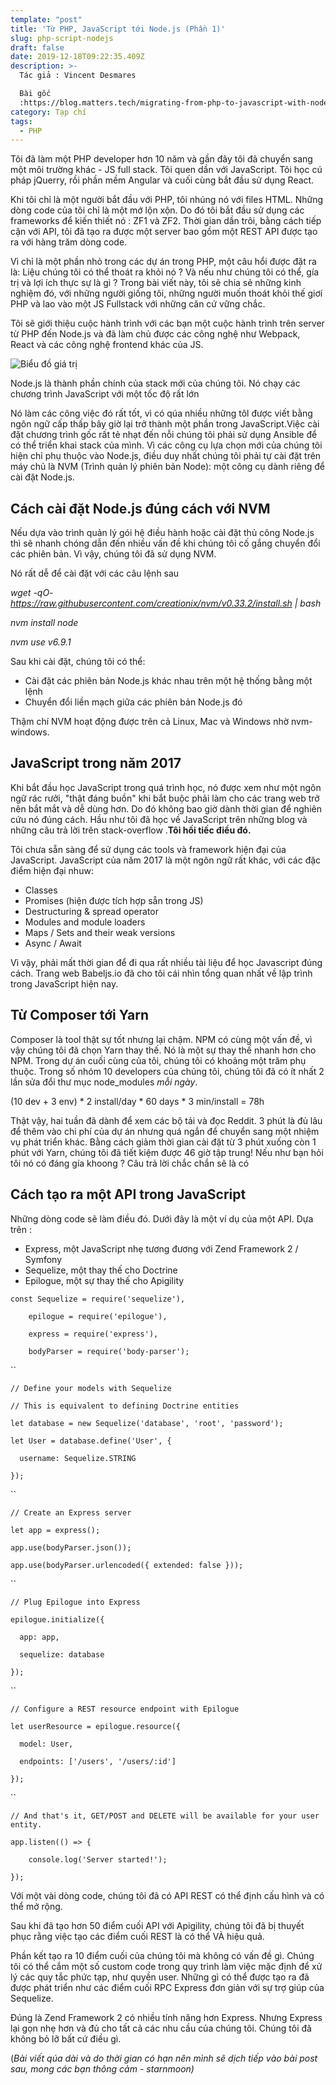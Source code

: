 ```yaml
---
template: "post"
title: 'Từ PHP, JavaScript tới Node.js (Phần 1)'
slug: php-script-nodejs
draft: false
date: 2019-12-18T09:22:35.409Z
description: >-
  Tác giả : Vincent Desmares

  Bài gốc
  :https://blog.matters.tech/migrating-from-php-to-javascript-with-node-js-155534498b58
category: Tạp chí
tags:
  - PHP
---
```

Tôi đã làm một PHP developer hơn 10 năm và gần đây tôi đã chuyển sang một môi trường khác - JS full stack. Tôi quen dần với JavaScript. Tôi học cú pháp jQuerry, rồi phần mềm Angular và cuối cùng bắt đầu sử dụng React.

Khi tôi chỉ là một người bắt đầu với PHP, tôi nhúng nó với files HTML. Những dòng code của tôi chỉ là một mớ lộn xộn. Do đó tôi bắt đầu sử dụng các frameworks để kiến thiết nó : ZF1 và ZF2. Thời gian dần trôi, bằng cách tiếp cận với API, tôi đã tạo ra được một server bao gồm một REST API được tạo ra với hàng trăm dòng code.

Vì chỉ là một phần nhỏ trong các dự án trong PHP, một câu hổi được đặt ra là: Liệu chúng tôi có thể  thoát ra khỏi nó ? Và nếu như chúng tôi có thể, gía trị và lợi ích thực sự là gì ? Trong bài viết này, tôi sẽ chia sẻ những kinh nghiệm đó, với những người giống tôi, những người muốn thoát khỏi thế giơí PHP và lao vào một JS Fullstack với những căn cứ vững chắc.

Tôi sẽ giới thiệu cuộc hành trình với các bạn một cuộc hành trình trên server từ PHP đến Node.js và đã làm chủ được các công nghệ như Webpack, React và các công nghệ frontend khác của JS.



![](/media/1_n3whc6qht89rh1gzarkepq.png "Biểu đồ giá trị")

Node.js là thành phần chính của stack mới của chúng tôi. Nó chạy các chương trình JavaScript với một tốc độ rất lớn

Nó làm các công việc đó rất tốt, vì có qúa nhiều những tôl được viết bằng ngôn ngữ cấp thấp bây giờ lại trở thành một phần trong JavaScript.Việc cài đặt chương trình gốc rất tẻ nhạt đến nỗi chúng tôi phải sử dụng Ansible để có thể triển khai stack của mình. Vì các công cụ lựa chọn mới của chúng tôi hiện chỉ phụ thuộc vào Node.js, điều duy nhất chúng tôi phải tự cài đặt trên máy chủ là NVM (Trình quản lý phiên bản Node): một công cụ dành riêng để cài đặt Node.js.

## **Cách cài đặt Node.js đúng cách với NVM**

Nếu dựa vào trình quản lý gói hệ điều hành hoặc cài đặt thủ công Node.js thì sẽ  nhanh chóng dẫn đến nhiều vấn đề khi chúng tôi cố gắng chuyển đổi các phiên bản. Vì vậy, chúng tôi đã sử dụng NVM.

Nó rất dễ để cài đặt với các câu lệnh sau

_wget -qO- https://raw.githubusercontent.com/creationix/nvm/v0.33.2/install.sh | bash_

_nvm install node_

_nvm use v6.9.1_

Sau khi cài đặt, chúng tôi có thể:

* Cài đặt các phiên bản Node.js khác nhau trên một hệ thống bằng một lệnh
* Chuyển đổi liền mạch giữa các phiên bản Node.js đó

Thậm chí  NVM hoạt động được trên cả Linux, Mac và Windows nhờ nvm-windows.

## **JavaScript trong năm 2017**

Khi bắt đầu học JavaScript trong quá trình học, nó được xem như một ngôn ngữ rác rưởi, "thật đáng buồn" khi bắt buộc phải làm cho các trang web trở nên bắt mắt và dễ dùng hơn. Do đó không bao giờ dành thời gian để nghiên cứu nó đúng cách. Hầu như tôi đã học về JavaScript trên những blog và những câu trả lời trên stack-overflow .**Tôi hối tiếc điều đó.**

Tôi chưa sẵn sàng để sử dụng các tools và framework hiện đại của JavaScript. JavaScript của năm 2017 là một ngôn ngữ rất khác, với các đặc điểm hiện đại nhuw:

* Classes
* Promises (hiện được tích hợp sẵn trong JS)
* Destructuring & spread operator
* Modules and module loaders
* Maps / Sets and their weak versions
* Async / Await

Vì vậy, phải mất thời gian để đi qua rất nhiều tài liệu để học Javascript đúng cách. Trang web Babeljs.io đã cho tôi cái nhìn tổng quan nhất về lập trình trong JavaScript hiện nay.

## Từ Composer tới Yarn

Composer là tool thật sự tốt nhưng lại chậm. NPM có cùng một vấn đề, vì vậy chúng tôi đã chọn Yarn thay thế. Nó là một sự thay thế nhanh hơn cho NPM. Trong dự án cuối cùng của tôi, chúng tôi có khoảng một trăm phụ thuộc. Trong số nhóm 10 developers của chúng tôi, chúng tôi đã có ít nhất 2 lần sửa đổi thư mục node_modules _mỗi ngày_.

(10 dev + 3 env) \* 2 install/day \* 60 days * 3 min/install = 78h

Thật vậy, hai tuần đã dành để xem các bộ tải và đọc Reddit. 3 phút là đủ lâu để thêm vào chi phí của dự án nhưng quá ngắn để chuyển sang một nhiệm vụ phát triển khác. Bằng cách giảm thời gian cài đặt từ 3 phút xuống còn 1 phút với Yarn, chúng tôi đã tiết kiệm được 46 giờ tập trung! Nếu như bạn hỏi tôi nó có đáng gía khoong ? Câu trả lời chắc chắn sẽ là có

## Cách tạo ra một API trong JavaScript

Những dòng code sẽ làm điều đó. Dưới đây là một ví dụ của một API. Dựa trên :

* Express, một JavaScript nhẹ tương đương với Zend Framework 2 / Symfony
* Sequelize, một thay thế cho Doctrine
* Epilogue, một sự thay thế cho Apigility

`const Sequelize = require('sequelize'),`

`    epilogue = require('epilogue'),`

`    express = require('express'),`

`    bodyParser = require('body-parser');`

``

`// Define your models with Sequelize`

`// This is equivalent to defining Doctrine entities`

`let database = new Sequelize('database', 'root', 'password');`

`let User = database.define('User', {`

`  username: Sequelize.STRING`

`});`

``

`// Create an Express server`

`let app = express();`

`app.use(bodyParser.json());`

`app.use(bodyParser.urlencoded({ extended: false }));`

``

`// Plug Epilogue into Express`

`epilogue.initialize({`

`  app: app,`

`  sequelize: database`

`});`

``

`// Configure a REST resource endpoint with Epilogue`

`let userResource = epilogue.resource({`

`  model: User,`

`  endpoints: ['/users', '/users/:id']`

`});`

``

`// And that's it, GET/POST and DELETE will be available for your user entity.`

`app.listen(() => {`

`    console.log('Server started!');`

`});`

Với một vài dòng code, chúng tôi đã có API REST có thể định cấu hình và có thể mở rộng.

Sau khi đã tạo hơn 50 điểm cuối API với Apigility, chúng tôi đã bị thuyết phục rằng việc tạo các điểm cuối REST là có thể VÀ hiệu quả.

Phần kết tạo ra 10 điểm cuối của chúng tôi mà không có vấn đề gì. Chúng tôi có thể cắm một số custom code trong quy trình làm việc mặc định để xử lý các quy tắc phức tạp, như quyền user. Những gì có thể được tạo ra đã được phát triển như các điểm cuối RPC Express đơn giản với sự trợ giúp của Sequelize.

Đúng là Zend Framework 2 có nhiều tính năng hơn Express. Nhưng Express lại gọn nhẹ hơn và đủ cho tất cả các nhu cầu của chúng tôi. Chúng tôi đã không bỏ lỡ bất cứ điều gì.

(_Bài viết qúa dài và do thời gian có hạn nên mình sẽ dịch tiếp vào bài post sau, mong các bạn thông cảm - starnmoon)_
